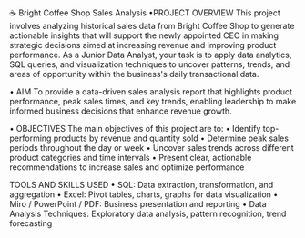☕ Bright Coffee Shop Sales Analysis
•PROJECT OVERVIEW 
This project involves analyzing historical sales data from Bright Coffee Shop to generate actionable insights that will support the newly appointed CEO in making strategic decisions aimed at increasing revenue and improving product performance.
As a Junior Data Analyst, your task is to apply data analytics, SQL queries, and visualization techniques to uncover patterns, trends, and areas of opportunity within the business's daily transactional data.

•	AIM
To provide a data-driven sales analysis report that highlights product performance, peak sales times, and key trends, enabling leadership to make informed business decisions that enhance revenue growth.

•	OBJECTIVES
The main objectives of this project are to:
•	Identify top-performing products by revenue and quantity sold
•	Determine peak sales periods throughout the day or week
•	Uncover sales trends across different product categories and time intervals
•	Present clear, actionable recommendations to increase sales and optimize performance

 TOOLS AND SKILLS USED 
•	SQL: Data extraction, transformation, and aggregation
•	Excel: Pivot tables, charts, graphs for data visualization
•	Miro / PowerPoint / PDF: Business presentation and reporting
•	Data Analysis Techniques: Exploratory data analysis, pattern recognition, trend forecasting

